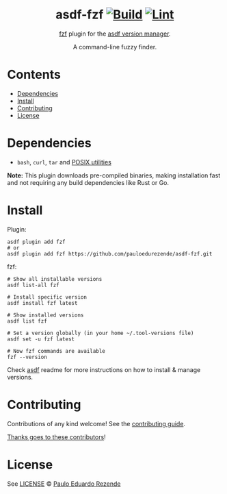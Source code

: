 <div align="center">

# asdf-fzf [![Build](https://github.com/pauloedurezende/asdf-fzf/actions/workflows/build.yml/badge.svg)](https://github.com/pauloedurezende/asdf-fzf/actions/workflows/build.yml) [![Lint](https://github.com/pauloedurezende/asdf-fzf/actions/workflows/lint.yml/badge.svg)](https://github.com/pauloedurezende/asdf-fzf/actions/workflows/lint.yml)

[fzf](https://github.com/junegunn/fzf) plugin for the [asdf version manager](https://asdf-vm.com).

A command-line fuzzy finder.

</div>

# Contents

- [Dependencies](#dependencies)
- [Install](#install)
- [Contributing](#contributing)
- [License](#license)

# Dependencies

- `bash`, `curl`, `tar` and [POSIX utilities](https://pubs.opengroup.org/onlinepubs/9699919799/idx/utilities.html)

**Note:** This plugin downloads pre-compiled binaries, making installation fast and not requiring any build dependencies like Rust or Go.

# Install

Plugin:

```shell
asdf plugin add fzf
# or
asdf plugin add fzf https://github.com/pauloedurezende/asdf-fzf.git
```

fzf:

```shell
# Show all installable versions
asdf list-all fzf

# Install specific version
asdf install fzf latest

# Show installed versions
asdf list fzf

# Set a version globally (in your home ~/.tool-versions file)
asdf set -u fzf latest

# Now fzf commands are available
fzf --version
```

Check [asdf](https://github.com/asdf-vm/asdf) readme for more instructions on how to
install & manage versions.

# Contributing

Contributions of any kind welcome! See the [contributing guide](contributing.md).

[Thanks goes to these contributors](https://github.com/pauloedurezende/asdf-fzf/graphs/contributors)!

# License

See [LICENSE](LICENSE) © [Paulo Eduardo Rezende](https://github.com/pauloedurezende/)
